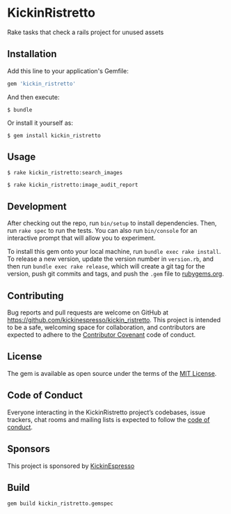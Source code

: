 # KickinRistretto

Rake tasks that check a rails project for unused assets


## Installation

Add this line to your application's Gemfile:

```ruby
gem 'kickin_ristretto'
```

And then execute:

    $ bundle

Or install it yourself as:

    $ gem install kickin_ristretto

## Usage

    $ rake kickin_ristretto:search_images
    
    $ rake kickin_ristretto:image_audit_report

## Development

After checking out the repo, run `bin/setup` to install dependencies. Then, run `rake spec` to run the tests. You can also run `bin/console` for an interactive prompt that will allow you to experiment.

To install this gem onto your local machine, run `bundle exec rake install`. To release a new version, update the version number in `version.rb`, and then run `bundle exec rake release`, which will create a git tag for the version, push git commits and tags, and push the `.gem` file to [rubygems.org](https://rubygems.org).

## Contributing

Bug reports and pull requests are welcome on GitHub at https://github.com/kickinespresso/kickin_ristretto. This project is intended to be a safe, welcoming space for collaboration, and contributors are expected to adhere to the [Contributor Covenant](http://contributor-covenant.org) code of conduct.

## License

The gem is available as open source under the terms of the [MIT License](https://opensource.org/licenses/MIT).

## Code of Conduct

Everyone interacting in the KickinRistretto project’s codebases, issue trackers, chat rooms and mailing lists is expected to follow the [code of conduct](https://github.com/kickinespresso/kickin_ristretto/blob/master/CODE_OF_CONDUCT.md).

## Sponsors

This project is sponsored by [KickinEspresso](https://kickinespresso.com/?utm_source=github&utm_medium=sponsor&utm_campaign=opensource)


## Build

    gem build kickin_ristretto.gemspec
        
